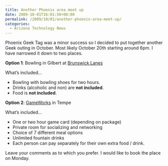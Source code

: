 ```yaml
---
title: Another Phoenix area meet up
date: 2009-10-01T16:01:50+00:00
permalink: /2009/10/01/another-phoenix-area-meet-up/
categories:
  - Arizona Technology News
---
```

Phoenix Geek Tag was a minor success so I decided to put together another Geek outing in October. Most likely October 20th starting around 6pm. I have narrowed it down to two places.

**Option 1**: Bowling in Gilbert at [Brunswick Lanes](http://www.bowlbrunswick.com/home/home-center?op=setScratch;scratchName=centerNum;scratchValue=1090)

What’s included…

* Bowling with bowling shoes for two hours.
* Drinks (alcoholic and non) are **not included**.
* Food is **not included**.

**Option 2**: [GameWorks](http://www.gameworks.com/?tId=1&sId=14) in Tempe

What’s included…

* One or two hour game card (depending on package)
* Private room for socializing and networking
* Choice of 7 different meal options
* Unlimited fountain drinks
* Each person can pay separately for their own extra food / drink.

Leave your comments as to which you prefer. I would like to book the place on Monday.
